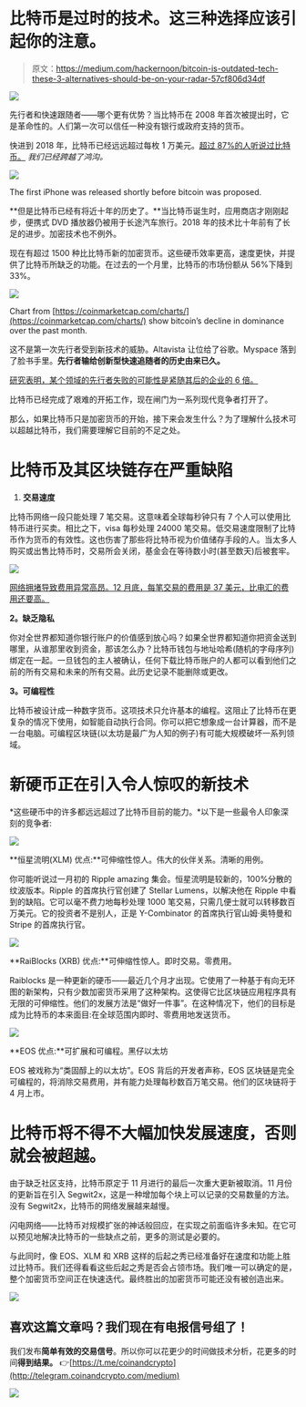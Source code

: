 # 比特币是过时的技术。这三种选择应该引起你的注意。

> 原文：<https://medium.com/hackernoon/bitcoin-is-outdated-tech-these-3-alternatives-should-be-on-your-radar-57cf806d34df>

![](img/03d9e7791f5a7ce83613f4856f17909d.png)

先行者和快速跟随者——哪个更有优势？当比特币在 2008 年首次被提出时，它是革命性的。人们第一次可以信任一种没有银行或政府支持的货币。

快进到 2018 年，比特币已经远远超过每枚 1 万美元。[超过 87%的人听说过比特币。](https://steemit.com/bitcoin/@jrcornel/how-many-americans-have-heard-of-bitcoin-check-out-this-survey-to-find-out) *我们已经跨越了鸿沟。*

![](img/d3ac5c794423f255f3a53f4d1ea214ce.png)

The first iPhone was released shortly before bitcoin was proposed.

**但是比特币已经有将近十年的历史了。**当比特币诞生时，应用商店才刚刚起步，便携式 DVD 播放器仍被用于长途汽车旅行。2018 年的技术比十年前有了长足的进步。加密技术也不例外。

现在有超过 1500 种比比特币新的加密货币。这些硬币效率更高，速度更快，并提供了比特币所缺乏的功能。在过去的一个月里，比特币的市场份额从 56%下降到 33%。

![](img/d61ca7a707178d422b6187cb854bd210.png)

Chart from [https://coinmarketcap.com/charts/](https://coinmarketcap.com/charts/) show bitcoin’s decline in dominance over the past month.

这不是第一次先行者受到新技术的威胁。Altavista 让位给了谷歌。Myspace 落到了脸书手里。**先行者输给创新型快速追随者的历史由来已久。**

[研究表明，某个领域的先行者失败的可能性是紧随其后的企业的 6 倍。](https://www.forbes.com/sites/avaseave/2014/10/14/fast-followers-not-first-movers-are-the-real-winners/#63cd95a314cc)

比特币已经完成了艰难的开拓工作，现在闸门为一系列现代竞争者打开了。

那么，如果比特币只是加密货币的开始，接下来会发生什么？为了理解什么技术可以超越比特币，我们需要理解它目前的不足之处。

# 比特币及其区块链存在严重缺陷

1.  **交易速度**

比特币网络一段只能处理 7 笔交易。这意味着全球每秒钟只有 7 个人可以使用比特币进行买卖。相比之下，visa 每秒处理 24000 笔交易。低交易速度限制了比特币作为货币的有效性。这也伤害了那些将比特币视为价值储存手段的人。当太多人购买或出售比特币时，交易所会关闭，基金会在等待数小时(甚至数天)后被套牢。

![](img/6ebb52bd822148290f58661040e21d0f.png)

[网络拥堵导致费用异常高昂。12 月底，每笔交易的费用是 37 美元，比电汇的费用还要高。](http://www.businessinsider.com/bitcoin-payment-mining-fees-hit-new-high-2017-12)

**2。缺乏隐私**

你对全世界都知道你银行账户的价值感到放心吗？如果全世界都知道你把资金送到哪里，从谁那里收到资金，那该怎么办？比特币钱包与地址哈希(随机的字母序列)绑定在一起。一旦钱包的主人被确认，任何下载比特币账户的人都可以看到他们之前的所有交易和未来的所有交易。此历史记录不能删除或更改。

**3。可编程性**

比特币被设计成一种数字货币。这项技术只允许基本的编程。这阻止了比特币在更复杂的情况下使用，如智能自动执行合同。你可以把它想象成一台计算器，而不是一台电脑。可编程区块链(以太坊是最广为人知的例子)有可能大规模破坏一系列领域。

# 新硬币正在引入令人惊叹的新技术

*这些硬币中的许多都远远超过了比特币目前的能力。*以下是一些最令人印象深刻的竞争者:

![](img/42318f7d57cc87773fc2c51cc4126393.png)

**恒星流明(XLM)
优点:**可伸缩性惊人。伟大的伙伴关系。清晰的用例。

你可能听说过一月初的 Ripple amazing 集会。恒星流明是较新的，100%分散的纹波版本。Ripple 的首席执行官创建了 Stellar Lumens，以解决他在 Ripple 中看到的缺陷。它可以毫不费力地每秒处理 1000 笔交易，只需几便士就可以转移数百万美元。它的投资者不是别人，正是 Y-Combinator 的首席执行官山姆·奥特曼和 Stripe 的首席执行官。

![](img/adbce398a68cdaef50e400b21b2908e0.png)

**RaiBlocks (XRB)
优点:**可伸缩性惊人。即时交易。零费用。

Raiblocks 是一种更新的硬币——最近几个月才出现。它使用了一种基于有向无环图的新架构，只有少数加密货币采用了这种架构。这使得它比区块链应用程序具有无限的可伸缩性。他们的发展方法是“做好一件事”。在这种情况下，他们的目标是成为比特币的本来面目:在全球范围内即时、零费用地发送货币。

![](img/08fd97279cb8b2cca720f819b873c163.png)

**EOS
优点:**可扩展和可编程。黑仔以太坊

EOS 被戏称为“类固醇上的以太坊”。EOS 背后的开发者声称，EOS 区块链是完全可编程的，将消除交易费用，并有能力处理每秒数百万笔交易。他们的区块链将于 4 月上市。

# 比特币将不得不大幅加快发展速度，否则就会被超越。

由于缺乏社区支持，比特币原定于 11 月进行的最后一次重大更新被取消。11 月份的更新旨在引入 Segwit2x，这是一种增加每个块上可以记录的交易数量的方法。没有 Segwit2x，比特币的网络发展越来越慢。

闪电网络——比特币对规模扩张的神话般回应，在实现之前面临许多未知。在它可以预见地解决比特币的一些缺点之前，更多的测试是必要的。

与此同时，像 EOS、XLM 和 XRB 这样的后起之秀已经准备好在速度和功能上胜过比特币。我们还得看看这些后起之秀是否会占领市场。我们唯一可以确定的是，整个加密货币空间正在快速迭代。最终胜出的加密货币可能还没有被创造出来。

![](img/c56c21ef821f2ff794b79be37a2411dd.png)

## 喜欢这篇文章吗？我们现在有电报信号组了！

我们发布**简单有效的交易信号**。所以你可以花更少的时间做技术分析，花更多的时间**得到结果。**
👉[https://t.me/coinandcrypto](http://telegram.coinandcrypto.com/medium)

![](img/37e621efd450181f6374920564808a46.png)